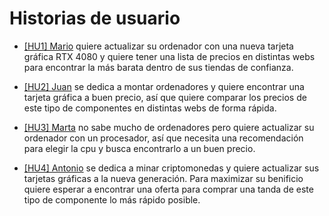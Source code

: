 # Historias de usuario

* [[HU1] Mario](https://github.com/DarckMonster/PCscrap/issues/3) quiere actualizar su ordenador con una nueva tarjeta gráfica RTX 4080 y quiere tener una lista de precios en distintas webs para encontrar la más barata dentro de sus tiendas de confianza.
  
* [[HU2] Juan](https://github.com/DarckMonster/PCscrap/issues/4) se dedica a montar ordenadores y quiere encontrar una tarjeta gráfica a buen precio, así que quiere comparar los precios de este tipo de componentes en distintas webs de forma rápida.
  
* [[HU3] Marta](https://github.com/DarckMonster/PCscrap/issues/5) no sabe mucho de ordenadores pero quiere actualizar su ordenador con un procesador, así que necesita una recomendación para elegir la cpu y busca encontrarlo a un buen precio.
  
* [[HU4] Antonio](https://github.com/DarckMonster/PCscrap/issues/6) se dedica a minar criptomonedas y quiere actualizar sus tarjetas gráficas a la nueva generación. Para maximizar su benificio quiere esperar a encontrar una oferta para comprar una tanda de este tipo de componente lo más rápido posible.
  
